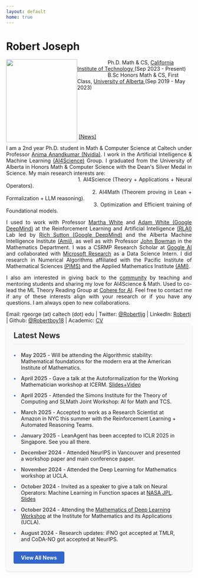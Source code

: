 ```yaml
---
layout: default
home: true
---
```

<h1>Robert Joseph</h1>

<img align="left" width="193" height="225" src="https://www.robertj1.com/assets/img/me3.jpg" vspace="0" hspace="0"/>
<p>
&nbsp; &nbsp; &nbsp; &nbsp; &nbsp; &nbsp; &nbsp; &nbsp; &nbsp;  &nbsp; &nbsp;Ph.D. Math & CS, <a href ="https://cms.caltech.edu/academics/grad_cms"> California Institute of Technology </a> (Sep 2023 - Present)
<br>
&nbsp; &nbsp; &nbsp; &nbsp; &nbsp; &nbsp; &nbsp; &nbsp; &nbsp;  &nbsp; &nbsp;B.Sc Honors Math & CS, First Class, <a href = "https://www.ualberta.ca/index.html"> University of Alberta </a> (Sep 2019 - May 2023)
</p>
<br>
<br>
<br>
<br>
&nbsp; &nbsp; &nbsp; &nbsp; &nbsp; &nbsp; &nbsp; &nbsp; &nbsp; &nbsp; &nbsp; &nbsp;  &nbsp; &nbsp; &nbsp; &nbsp; &nbsp; &nbsp; &nbsp; &nbsp; &nbsp; &nbsp; &nbsp; &nbsp; &nbsp;  &nbsp; &nbsp; &nbsp; &nbsp; &nbsp; &nbsp; &nbsp; &nbsp; &nbsp; &nbsp; &nbsp; &nbsp; &nbsp; &nbsp; &nbsp; &nbsp; &nbsp; &nbsp; &nbsp; &nbsp; &nbsp; &nbsp; &nbsp; &nbsp; &nbsp; &nbsp; &nbsp; &nbsp; &nbsp; &nbsp; &nbsp; &nbsp; &nbsp; &nbsp; &nbsp; &nbsp; &nbsp; &nbsp; &nbsp; &nbsp; &nbsp;  &nbsp; &nbsp; &nbsp;  &nbsp; &nbsp; &nbsp; &nbsp; &nbsp; &nbsp;  &nbsp;<a href = "https://www.robertj1.com/news/">[News]</a>
<br>
<p style="text-align:justify; hyphens: auto;" hspace="30">
I am a 2nd year Ph.D. student in Math & Computer Science at Caltech under Professor <a href = "http://tensorlab.cms.caltech.edu/users/anima/">Anima Anandkumar (Nvidia)</a>. I work in the Artificial Intelligence & Machine Learning <a href="https://www.cms.caltech.edu/research/artificial-intelligence-and-machine-learning">(AI4Science)</a> Group. I graduated from the University of Alberta in Honors Math & Computer Science with the Dean's Silver Medal in Science. My main research interests are:
<br>
&nbsp; &nbsp; &nbsp; &nbsp; &nbsp; &nbsp; &nbsp; &nbsp; &nbsp; &nbsp; &nbsp; &nbsp; &nbsp; &nbsp; &nbsp; &nbsp; &nbsp; &nbsp; &nbsp; &nbsp; &nbsp;1. AI4Science (Theory + Applications + Neural Operators).<br>
&nbsp; &nbsp; &nbsp; &nbsp; &nbsp; &nbsp; &nbsp; &nbsp; &nbsp; &nbsp; &nbsp; &nbsp; &nbsp; &nbsp; &nbsp; &nbsp; &nbsp; &nbsp; &nbsp; &nbsp; &nbsp;2. AI4Math (Theorem proving in Lean + Formalization + LLM reasoning).<br>
&nbsp; &nbsp; &nbsp; &nbsp; &nbsp; &nbsp; &nbsp; &nbsp; &nbsp; &nbsp; &nbsp; &nbsp; &nbsp; &nbsp; &nbsp; &nbsp; &nbsp; &nbsp; &nbsp; &nbsp; &nbsp;3. Optimization and Efficient training of Foundational models.

</p>
<p style="text-align: justify; hyphens: auto;">
I used to work with Professor <a href = "http://webdocs.cs.ualberta.ca/~whitem/">Martha White</a> and <a href = "https://sites.ualberta.ca/~amw8/" >Adam White (Google DeepMind)</a> at the Reinforcement Learning and Artificial Intelligence <a href = "http://rlai.ualberta.ca/)">(RLAI)</a> Lab led by <a href="http://incompleteideas.net/">Rich Sutton (Google DeepMind)</a> and the Alberta Machine Intelligence Institute <a href = "https://www.amii.ca/">(Amii)</a>, as well as with Professor <a href = "https://www.math.ualberta.ca/~bowman/">John Bowman</a> in the Mathematics Department. I was a CSRMP Research Scholar at <a href = "https://research.google/outreach/csrmp/">Google AI</a> and collaborated with <a href = "https://www.microsoft.com/en-us/research/research-area/data-platform-analytics/">Microsoft Research</a> as a Data Science Intern. I did research in Numerical Algorithms affiliated with the Pacific Institute of Mathematical Sciences <a href = "https://www.pims.math.ca/">(PIMS)</a> and the Applied Mathematics Institute <a href = "https://sites.ualberta.ca/~yauwong/AMI.htm">(AMI)</a>.
</p>
<p style="text-align: justify; hyphens: auto;">
I also am interested in giving back to the <a href="https://www.robertj1.com/service/">community</a> by teaching and mentoring students and sharing my love for AI4Science & Math. Used to co-lead the ML Theory Reading Group at <a href="https://cohere.for.ai/">Cohere for AI</a>.
Feel free to contact me if any of these interests align with your research or if you have any questions. I am always open to new collaborations.
</p>
</p>
<p style="margin-bottom:2cm;">
Email: rgeorge (at) caltech (dot) edu | Twitter: <a href = "https://twitter.com/Robertljg">@Robertljg</a> | LinkedIn: <a href = "https://www.linkedin.com/in/robertljg/">Robertj</a> | Github: <a href = "https://github.com/Robertboy18">@Robertboy18</a> | Academic: <a href = "https://www.robertj1.com/assets/pdf/academic_cv.pdf">CV</a>
</p>

<div class="news-section">
  <h2>Latest News</h2>
  <ul class="news-list">
    <li><span class="news-date">May 2025</span> - Will be attending the Algorithmic stability: Mathematical foundations for the modern era at the American Institute of Mathematics.</li>
    <li><span class="news-date">April 2025</span> - Gave a talk at the Autoformalization for the Working Mathematician workshop at ICERM. <a href="https://icerm.brown.edu/video_archive/4106">Slides+Video</a></li>
    <li><span class="news-date">April 2025</span> - Attended the Simons Institute for the Theory of Computing and SLMath Joint Workshop: AI for Math and TCS.</li>
    <li><span class="news-date">March 2025</span> - Accepted to work as a Research Scientist at Amazon in NYC this summer with the Reinforcement Learning + Automated Reasoning Teams.</li>
    <li><span class="news-date">January 2025</span> - LeanAgent has been accepted to ICLR 2025 in Singapore. See you all there.</li>
    <li><span class="news-date">December 2024</span> - Attended NeurIPS in Vancouver and presented a workshop paper and main conference paper.</li>
    <li><span class="news-date">November 2024</span> - Attended the Deep Learning for Mathematics workshop at UCLA.</li>
    <li><span class="news-date">October 2024</span> - Invited as a speaker to give a talk on Neural Operators: Machine Learning in Function spaces at <a href="https://ml.jpl.nasa.gov/index.html">NASA JPL</a>. <a href="https://www.robertj1.com/assets/pdf/Neural_Operators_jpl.pdf">Slides</a></li>
    <li><span class="news-date">October 2024</span> - Attending the <a href="https://www.ima.umn.edu/2024-2025/W10.25-29.24">Mathematics of Deep Learning Workshop</a> at the Institute for Mathematics and its Applications (UCLA).</li>
    <li><span class="news-date">August 2024</span> - Research updates: iFNO got accepted at TMLR, and CoDA-NO got accepted at NeurIPS.</li>
  </ul>
  <a href="/news/" class="view-all-button">View All News</a>
</div>

<style>
.news-section {
  margin-top: -2cm;
  margin-bottom: 3cm;
  background-color: #f9f9f9;
  padding: 20px;
  border-radius: 8px;
  box-shadow: 0 2px 5px rgba(0,0,0,0.1);
}

.news-section h2 {
  margin-top: 0;
  border-bottom: 2px solid #eee;
  padding-bottom: 10px;
  margin-bottom: 20px;
  color: #333;
}

.news-list {
  list-style-type: none;
  padding-left: 0;
  margin-bottom: 25px;
}

.news-list li {
  margin-bottom: 12px;
  padding-left: 20px;
  position: relative;
}

.news-list li:before {
  content: "•";
  position: absolute;
  left: 0;
  color: #3366cc;
  font-weight: bold;
}

.news-date {
  font-weight: bold;
  color: #555;
}

.view-all-button {
  display: inline-block;
  padding: 8px 20px;
  background-color: #3366cc;
  color: white;
  text-decoration: none;
  border-radius: 4px;
  font-weight: bold;
  transition: background-color 0.3s;
}

.view-all-button:hover {
  background-color: #254e9c;
  text-decoration: none;
  color: white;
}
</style>

<!--<h4 class="posts-item-note">Recent Posts</h4>
{% for post in site.posts limit:11%}
<article class="post-item" align = "center">
  <span class="post-item-date" align = "center">{{ post.date  | date: "%b %d, %Y" }}</span>
  <h4 class="post-item-title" align = "center">
    <a href="{{ post.url }}">{{ post.title | escape }}</a>
  </h4>
</article>
{% endfor %}-->